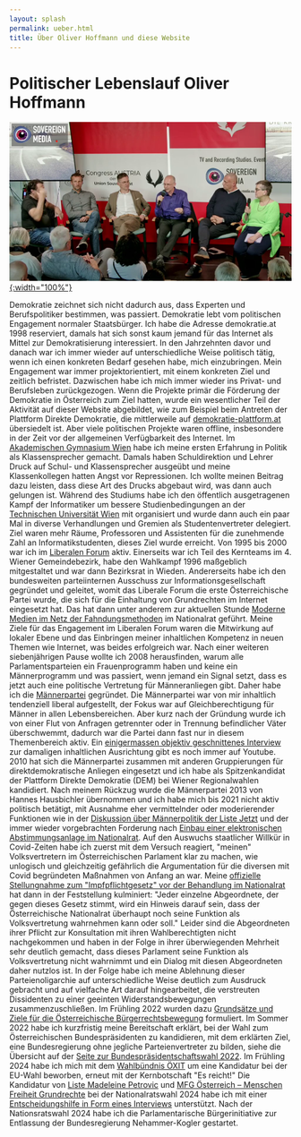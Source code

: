```yaml
---
layout: splash
permalink: ueber.html
title: Über Oliver Hoffmann und diese Website
---
```

# Politischer Lebenslauf Oliver Hoffmann

[![Oliver Hoffmann 19 Sep 2019](/assets/images/2023-05-26-Botschaft.png){:width="100%"}](https://youtu.be/ZefRfP1KP0E)

Demokratie zeichnet sich nicht dadurch aus, dass Experten und Berufspolitiker bestimmen, was passiert.
Demokratie lebt vom politischen Engagement normaler Staatsbürger.
Ich habe die Adresse demokratie.at 1998 reserviert,
damals hat sich sonst kaum jemand für das Internet als Mittel zur Demokratisierung interessiert.
In den Jahrzehnten davor und danach war ich immer wieder auf unterschiedliche Weise politisch tätig,
wenn ich einen konkreten Bedarf gesehen habe, mich einzubringen.
Mein Engagement war immer projektorientiert, mit einem konkreten Ziel und zeitlich befristet.
Dazwischen habe ich mich immer wieder ins Privat- und Berufsleben zurückgezogen.
Wenn die Projekte primär die Förderung der Demokratie in Österreich zum Ziel hatten,
wurde ein wesentlicher Teil der Aktivität auf dieser Website abgebildet,
wie zum Beispiel beim Antreten der Plattform Direkte Demokratie,
die mittlerweile auf [demokratie-plattform.at](http://demokratie-plattform.at) übersiedelt ist.
Aber viele politischen Projekte waren offline, insbesondere in der Zeit vor der allgemeinen Verfügbarkeit des Internet.
Im [Akademischen Gymnasium Wien](http://www.akg-wien.at) habe ich meine ersten Erfahrung in Politik als Klassensprecher gemacht.
Damals haben Schuldirektion und Lehrer Druck auf Schul- und Klassensprecher ausgeübt und meine Klassenkollegen hatten Angst vor Repressionen.
Ich wollte meinen Beitrag dazu leisten, dass diese Art des Drucks abgebaut wird, was dann auch gelungen ist.
Während des Studiums habe ich den öffentlich ausgetragenen Kampf der Informatiker um bessere Studienbedingungen an der [Technischen Universität Wien](https://www.tuwien.at) mit organisiert und wurde dann auch ein paar Mal in diverse Verhandlungen und Gremien als Studentenvertreter delegiert.
Ziel waren mehr Räume, Professoren und Assistenten für die zunehmende Zahl an Informatikstudenten, dieses Ziel wurde erreicht.
Von 1995 bis 2000 war ich im [Liberalen Forum](https://lif.at) aktiv.
Einerseits war ich Teil des Kernteams im 4. Wiener Gemeindebezirk, habe den Wahlkampf 1996 maßgeblich mitgestaltet und war dann Bezirksrat in Wieden.
Andererseits habe ich den bundesweiten parteiinternen Ausschuss zur Informationsgesellschaft gegründet und geleitet, womit das Liberale Forum die erste Österreichische Partei wurde, die sich für die Einhaltung von Grundrechten im Internet eingesetzt hat.
Das hat dann unter anderem zur aktuellen Stunde [Moderne Medien im Netz der Fahndungsmethoden](https://www.parlament.gv.at/PAKT/VHG/XX/AS/AS_00015/index.shtml) im Nationalrat geführt.
Meine Ziele für das Engagement im Liberalen Forum waren die Mitwirkung auf lokaler Ebene und das Einbringen meiner inhaltlichen Kompetenz in neuen Themen wie Internet, was beides erfolgreich war.
Nach einer weiteren siebenjährigen Pause wollte ich 2008 herausfinden, warum alle Parlamentsparteien ein Frauenprogramm haben und keine ein Männerprogramm und was passiert, wenn jemand ein Signal setzt, dass es jetzt auch eine politische Vertretung für Männeranliegen gibt.
Daher habe ich die [Männerpartei](https://www.maennerpartei.at) gegründet.
Die Männerpartei war von mir inhaltlich tendenziell liberal aufgestellt, der Fokus war auf Gleichberechtigung für Männer in allen Lebensbereichen.
Aber kurz nach der Gründung wurde ich von einer Flut von Anfragen getrennter oder in Trennung befindlicher Väter überschwemmt, dadurch war die Partei dann fast nur in diesem Themenbereich aktiv.
Ein [einigermassen objektiv geschnittenes Interview](https://www.youtube.com/watch?v=qmAOp2Ek09U) zur damaligen inhaltlichen Ausrichtung gibt es noch immer auf Youtube.
2010 hat sich die Männerpartei zusammen mit anderen Gruppierungen für direktdemokratische Anliegen eingesetzt und ich habe als Spitzenkandidat der Plattform Direkte Demokratie (DEM) bei Wiener Regionalwahlen kandidiert.
Nach meinem Rückzug wurde die Männerpartei 2013 von Hannes Hausbichler übernommen und ich habe mich bis 2021 nicht aktiv politisch betätigt, mit Ausnahme eher vermittelnder oder moderierender Funktionen wie in der [Diskussion über Männerpolitik der Liste Jetzt](https://www.youtube.com/watch?v=Pwv0kfLmTdc&list=PLU-RiHpaJLRxZJJi64uzaxsXrDDtJ0v35) und der immer wieder vorgebrachten Forderung nach [Einbau einer elektronischen Abstimmungsanlage im Nationalrat](https://demokratie21.at/podcast-hoffmann/).
Auf den Auswuchs staatlicher Willkür in Covid-Zeiten habe ich zuerst mit dem Versuch reagiert,
"meinen" Volksvertretern im Österreichischen Parlament klar zu machen,
wie unlogisch und gleichzeitig gefährlich die Argumentation für die diversen mit Covid begründeten Maßnahmen von Anfang an war.
Meine [offizielle Stellungnahme zum "Impfpflichtgesetz" vor der Behandlung im Nationalrat](/Stellungnahme-zu-COVID-19-IG)
hat dann in der Feststellung kulminiert:
"Jeder einzelne Abgeordnete, der gegen dieses Gesetz stimmt, wird ein Hinweis darauf sein, dass der Österreichische Nationalrat überhaupt noch seine Funktion als Volksvertretung wahrnehmen kann oder soll."
Leider sind die Abgeordneten ihrer Pflicht zur Konsultation mit ihren Wahlberechtigten nicht nachgekommen und haben in der Folge in ihrer überwiegenden Mehrheit sehr deutlich gemacht,
dass dieses Parlament seine Funktion als Volksvertretung nicht wahrnimmt und ein Dialog mit diesen Abgeordneten daher nutzlos ist.
In der Folge habe ich meine Ablehnung dieser Parteienoligarchie auf unterschiedliche Weise deutlich zum Ausdruck gebracht und auf vielfache Art darauf hingearbeitet, die verstreuten Dissidenten zu einer geeinten Widerstandsbewegungen zusammenzuschließen.
Im Frühling 2022 wurden dazu [Grundsätze und Ziele für die Österreichische Bürgerrechtsbewegung](/Buergerrechtsbewegung) formuliert.
Im Sommer 2022 habe ich kurzfristig meine Bereitschaft erklärt, bei der Wahl zum Österreichischen Bundespräsidenten zu kandidieren, mit dem erklärten Ziel, eine Bundesregierung ohne jegliche Parteienvertreter zu bilden,
siehe die Übersicht auf der [Seite zur Bundespräsidentschaftswahl 2022](/hoffmann2022).
Im Frühling 2024 habe ich mich mit dem [Wahlbündnis ÖXIT](https://oexit.me/) um eine Kandidatur bei der EU-Wahl beworben, erneut mit der Kernbotschaft "Es reicht!"
Die Kandidatur von [Liste Madeleine Petrovic](https://liste-petrovic.at) und [MFG Österreich – Menschen Freiheit Grundrechte](https://www.mfg-oe.at) bei der Nationalratswahl 2024 habe ich mit einer 
[Entscheidungshilfe in Form eines Interviews](https://open.substack.com/pub/olvrhffmnn/p/covid-manahmen-kritikern-eine-stimme?r=1nq95d&utm_campaign=post&utm_medium=web) unterstützt.
Nach der Nationsratswahl 2024 habe ich die Parlamentarische Bürgerinitiative zur Entlassung der Bundesregierung Nehammer-Kogler gestartet.
